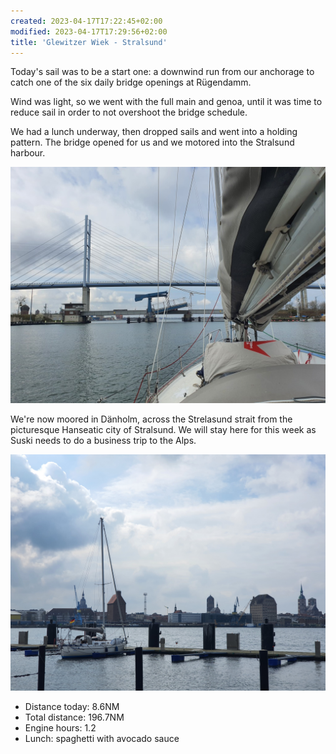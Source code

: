 ```yaml
---
created: 2023-04-17T17:22:45+02:00
modified: 2023-04-17T17:29:56+02:00
title: 'Glewitzer Wiek - Stralsund'
---
```


Today's sail was to be a start one: a downwind run from our anchorage to catch one of the six daily bridge openings at Rügendamm.

Wind was light, so we went with the full main and genoa, until it was time to reduce sail in order to not overshoot the bridge schedule.

We had a lunch underway, then dropped sails and went into a holding pattern. The bridge opened for us and we motored into the Stralsund harbour.

![Image](../2023/dd2210aadf74ece1f6d8b5969829ecf0.jpg) 

We're now moored in Dänholm, across the Strelasund strait from the picturesque Hanseatic city of Stralsund.
We will stay here for this week as Suski needs to do a business trip to the Alps.

![Image](../2023/e0c52b3e7bdbd5060caa26e260dbdce2.jpg) 

* Distance today: 8.6NM
* Total distance: 196.7NM
* Engine hours: 1.2
* Lunch: spaghetti with avocado sauce
